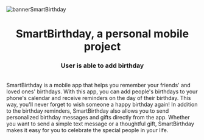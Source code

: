 ![bannerSmartBirthday](https://user-images.githubusercontent.com/104006722/210433142-6b5d71d6-589a-474f-be14-d7a8950e5487.png)

<h1 align="center">SmartBirthday, a personal mobile project</h1>
<h3 align="center">User is able to add birthday</h3>
<br>
SmartBirthday is a mobile app that helps you remember your friends' and loved ones' birthdays. With this app, you can add people's birthdays to your phone's calendar and receive reminders on the day of their birthday. This way, you'll never forget to wish someone a happy birthday again! In addition to the birthday reminders, SmartBirthday also allows you to send personalized birthday messages and gifts directly from the app. Whether you want to send a simple text message or a thoughtful gift, SmartBirthday makes it easy for you to celebrate the special people in your life.

